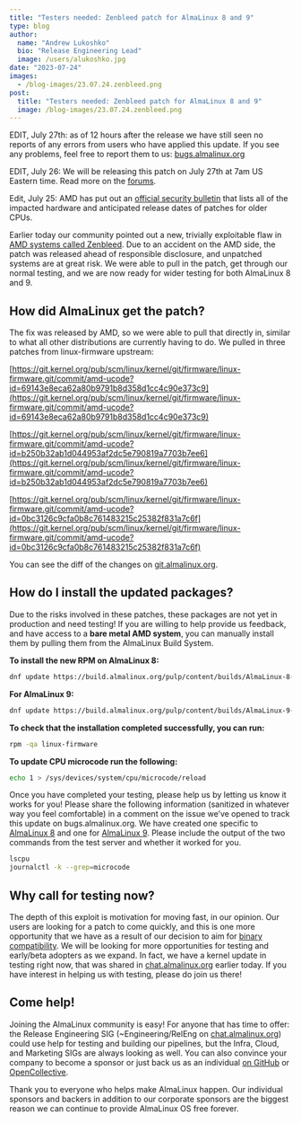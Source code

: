 ```yaml
---
title: "Testers needed: Zenbleed patch for AlmaLinux 8 and 9"
type: blog
author:
  name: "Andrew Lukoshko"
  bio: "Release Engineering Lead"
  image: /users/alukoshko.jpg
date: "2023-07-24"
images:
  - /blog-images/23.07.24.zenbleed.png
post:
  title: "Testers needed: Zenbleed patch for AlmaLinux 8 and 9"
  image: /blog-images/23.07.24.zenbleed.png
---
```


EDIT, July 27th: as of 12 hours after the release we have still seen no reports of any errors from users who have applied this update. If you see any problems, feel free to report them to us: [bugs.almalinux.org](https://bugs.almalinux.org)

EDIT, July 26: We will be releasing this patch on July 27th at 7am US Eastern time. Read more on the [forums](https://forums.almalinux.org/t/zenbleed-patch-release-7am-eastern-us-time-7-27-23/2802).

Edit, July 25: AMD has put out an [official security bulletin](https://www.amd.com/en/resources/product-security/bulletin/amd-sb-7008.html) that lists all of the impacted hardware and anticipated release dates of patches for older CPUs.

Earlier today our community pointed out a new, trivially exploitable flaw in [AMD systems called Zenbleed](https://lwn.net/Articles/939099/). Due to an accident on the AMD side, the patch was released ahead of responsible disclosure, and unpatched systems are at great risk. We were able to pull in the patch, get through our normal testing, and we are now ready for wider testing for both AlmaLinux 8 and 9.

## How did AlmaLinux get the patch?

The fix was released by AMD, so we were able to pull that directly in, similar to what all other distributions are currently having to do. We pulled in three patches from linux-firmware upstream:

[https://git.kernel.org/pub/scm/linux/kernel/git/firmware/linux-firmware.git/commit/amd-ucode?id=69143e8eca62a80b9791b8d358d1cc4c90e373c9](https://git.kernel.org/pub/scm/linux/kernel/git/firmware/linux-firmware.git/commit/amd-ucode?id=69143e8eca62a80b9791b8d358d1cc4c90e373c9)

[https://git.kernel.org/pub/scm/linux/kernel/git/firmware/linux-firmware.git/commit/amd-ucode?id=b250b32ab1d044953af2dc5e790819a7703b7ee6](https://git.kernel.org/pub/scm/linux/kernel/git/firmware/linux-firmware.git/commit/amd-ucode?id=b250b32ab1d044953af2dc5e790819a7703b7ee6)

[https://git.kernel.org/pub/scm/linux/kernel/git/firmware/linux-firmware.git/commit/amd-ucode?id=0bc3126c9cfa0b8c761483215c25382f831a7c6f](https://git.kernel.org/pub/scm/linux/kernel/git/firmware/linux-firmware.git/commit/amd-ucode?id=0bc3126c9cfa0b8c761483215c25382f831a7c6f)

You can see the diff of the changes on [git.almalinux.org](https://git.almalinux.org/rpms/linux-firmware/commit/b908df53b1c732aa18435a947f8e3c6a45ebc72c).

## How do I install the updated packages?

Due to the risks involved in these patches, these packages are not yet in production and need testing! If you are willing to help provide us feedback, and have access to a **bare metal AMD system**, you can manually install them by pulling them from the AlmaLinux Build System.

**To install the new RPM on AlmaLinux 8:**

```bash
dnf update https://build.almalinux.org/pulp/content/builds/AlmaLinux-8-x86_64-7032-br/Packages/l/linux-firmware-20230404-114.git2e92a49f.el8_8.alma.noarch.rpm
```

**For AlmaLinux 9:**

```bash
dnf update https://build.almalinux.org/pulp/content/builds/AlmaLinux-9-x86_64-7033-br/Packages/l/linux-firmware-20230310-134.el9_2.alma.noarch.rpm
```

**To check that the installation completed successfully, you can run:**

```bash
rpm -qa linux-firmware
```

**To update CPU microcode run the following:**

```bash
echo 1 > /sys/devices/system/cpu/microcode/reload
```

Once you have completed your testing, please help us by letting us know it works for you! Please share the following information (sanitized in whatever way you feel comfortable) in a comment on the issue we’ve opened to track this update on bugs.almalinux.org. We have created one specific to [AlmaLinux 8](https://bugs.almalinux.org/view.php?id=412) and one for [AlmaLinux 9](https://bugs.almalinux.org/view.php?id=413). Please include the output of the two commands from the test server and whether it worked for you.

```bash
lscpu
journalctl -k --grep=microcode
```

## Why call for testing now?

The depth of this exploit is motivation for moving fast, in our opinion. Our users are looking for a patch to come quickly, and this is one more opportunity that we have as a result of our decision to aim for [binary compatibility](https://almalinux.org/blog/future-of-almalinux/). We will be looking for more opportunities for testing and early/beta adopters as we expand. In fact, we have a kernel update in testing right now, that was shared in [chat.almalinux.org](https://chat.almalinux.org/almalinux/pl/5o5ffzjc53djtrifnuqdeb1ser) earlier today. If you have interest in helping us with testing, please do join us there!

## Come help!

Joining the AlmaLinux community is easy! For anyone that has time to offer: the Release Engineering SIG (~Engineering/RelEng on [chat.almalinux.org](https://chat.almalinux.org)) could use help for testing and building our pipelines, but the Infra, Cloud, and Marketing SIGs are always looking as well. You can also convince your company to become a sponsor or just back us as an individual [on GitHub](https://github.com/sponsors/AlmaLinux) or [OpenCollective](https://opencollective.com/almalinux-os-foundation).

Thank you to everyone who helps make AlmaLinux happen. Our individual sponsors and backers in addition to our corporate sponsors are the biggest reason we can continue to provide AlmaLinux OS free forever.
